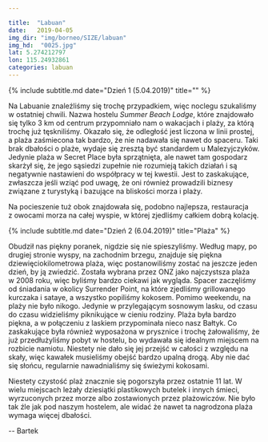 ```yaml
---

title:  "Labuan"
date:   2019-04-05
img_dir: "img/borneo/SIZE/labuan"
img_hd:  "0025.jpg"
lat: 5.274212797
lon: 115.24932861
categories: labuan
---
```


{% include subtitle.md date="Dzień 1 (5.04.2019)" title="" %}
<!--more_start-->
Na Labuanie znaleźliśmy się trochę przypadkiem, więc noclegu szukaliśmy w&nbsp;ostatniej chwili.
Nazwa hostelu _Summer Beach Lodge_, które znajdowało się tylko 3 km od centrum przypomniało nam o&nbsp;wakacjach i&nbsp;plaży, za którą trochę
już tęskniliśmy.
Okazało się, że odległość jest liczona w&nbsp;linii prostej, a&nbsp;plaża zaśmiecona tak bardzo, że nie nadawała się nawet do
spaceru.
Taki brak dbałości o&nbsp;plaże, wydaje się zresztą być standardem u&nbsp;Malezyjczyków.
Jedynie plaża w&nbsp;Secret Place była sprzątnięta, ale nawet tam gospodarz skarżył się, że jego sąsiedzi zupełnie nie
rozumieją takich działań i&nbsp;są negatywnie nastawieni do współpracy w&nbsp;tej kwestii.
Jest to zaskakujące, zwłaszcza jeśli wziąć pod uwagę, że oni również prowadzili biznesy związane z&nbsp;turystyką i&nbsp;bazujące na
bliskości morza i&nbsp;plaży.

Na pocieszenie tuż obok znajdowała się, podobno najlepsza, restauracja z&nbsp;owocami morza na całej wyspie,
w której zjedliśmy całkiem dobrą kolację.

{% include subtitle.md date="Dzień 2 (6.04.2019)" title="Plaża" %}

Obudził nas piękny poranek, nigdzie się nie spieszyliśmy.
Według mapy, po drugiej stronie wyspy, na zachodnim brzegu, znajduje się piękna dziewięciokilometrowa plaża, więc postanowiliśmy zostać na jeszcze jeden dzień, by ją zwiedzić.
Została wybrana przez ONZ jako najczystsza plaża w&nbsp;2008 roku, więc byliśmy bardzo ciekawi jak wygląda.
Spacer zaczęliśmy od śniadania w&nbsp;okolicy Surrender Point, na które zjedliśmy grillowanego kurczaka i&nbsp;sataye, a&nbsp;wszystko
popiliśmy kokosem.
Pomimo weekendu, na plaży nie było nikogo.
Jedynie w&nbsp;przylegającym sosnowym lasku, od czasu do czasu widzieliśmy piknikujące w&nbsp;cieniu rodziny.
Plaża była bardzo piękna, a&nbsp;w połączeniu z&nbsp;laskiem przypominała nieco nasz Bałtyk.
Co zaskakujące była również wyposażona w&nbsp;prysznice i&nbsp;trochę żałowaliśmy, że już przedłużyliśmy pobyt w&nbsp;hostelu, bo
wydawała się idealnym miejscem na rozbicie namiotu.
Niestety nie dało się jej przejść w&nbsp;całości z&nbsp;względu na skały, więc kawałek musieliśmy obejść bardzo upalną drogą.
Aby nie dać się słońcu, regularnie nawadnialiśmy się świeżymi kokosami.

Niestety czystość plaż znacznie się pogorszyła przez ostatnie 11 lat.
W wielu miejscach leżały dziesiątki plastikowych butelek i&nbsp;innych śmieci, wyrzuconych przez morze albo zostawionych
przez plażowiczów.
Nie było tak źle jak pod naszym hostelem, ale widać że nawet ta nagrodzona plaża wymaga więcej dbałości.


-- Bartek
